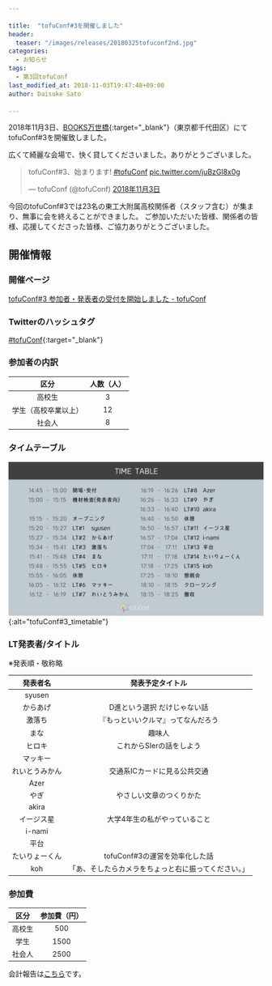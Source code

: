 ```yaml
---

title:  "tofuConf#3を開催しました"
header:
  teaser: "/images/releases/20180325tofuconf2nd.jpg"
categories: 
  - お知らせ
tags:
  - 第3回tofuConf
last_modified_at: 2018-11-03T19:47:48+09:00
author: Daisuke Sato

---
```


2018年11月3日、[BOOKS万世橋](http://www.books-manseibashi.com/){:target="_blank"}（東京都千代田区）にてtofuConf#3を開催致しました。


広くて綺麗な会場で、快く貸してくださいました。ありがとうございました。
<blockquote class="twitter-tweet" data-lang="ja"><p lang="ja" dir="ltr">tofuConf#3、始まります! <a href="https://twitter.com/hashtag/tofuConf?src=hash&amp;ref_src=twsrc%5Etfw">#tofuConf</a> <a href="https://t.co/juBzGl8x0g">pic.twitter.com/juBzGl8x0g</a></p>&mdash; tofuConf (@tofuConf) <a href="https://twitter.com/tofuConf/status/1058602586863849478?ref_src=twsrc%5Etfw">2018年11月3日</a></blockquote>
<script async src="https://platform.twitter.com/widgets.js" charset="utf-8"></script>


今回のtofuConf#3では23名の東工大附属高校関係者（スタッフ含む）が集まり、無事に会を終えることができました。
ご参加いただいた皆様、関係者の皆様、応援してくださった皆様、ご協力ありがとうございました。

## 開催情報

### 開催ページ

[tofuConf#3 参加者・発表者の受付を開始しました - tofuConf](https://tofuconf.club/2018-10-15/3rd-tofuconf-general.html)

### Twitterのハッシュタグ

[#tofuConf](https://twitter.com/hashtag/tofuConf){:target="_blank"}


### 参加者の内訳

| 区分 | 人数（人） |
|:----:|:----------:|
| 高校生 | 3 |
| 学生（高校卒業以上） | 12 |
| 社会人 | 8 |

### タイムテーブル

![](/images/timetable_tofuconf3rd.png){:alt="tofuConf#3_timetable"}


### LT発表者/タイトル

※発表順・敬称略

| 発表者名 | 発表予定タイトル |
|:--------:|:----------------------:|
| syusen |  |
| からあげ | D進という選択 だけじゃない話 |
| 激落ち | 『もっといいクルマ』ってなんだろう |
| まな | 趣味人 |
| ヒロキ | これからSIerの話をしよう |
| マッキー |  |
| れいとうみかん | 交通系ICカードに見る公共交通 |
| Azer |  |
| やぎ | やさしい文章のつくりかた |
| akira |  |
| イージス星 | 大学4年生の私がやっていること |
| i-nami |  |
| 平台 |  |
| たいりょーくん | tofuConf#3の運営を効率化した話 |
| koh | 「あ、そしたらカメラをちょっと右に振ってください。」 |


### 参加費

| 区分 | 参加費（円） |
|:----:|:------------:|
| 高校生 | 500 |
| 学生 | 1500 |
| 社会人 | 2500 |

会計報告は[こちら](/2018-11-03/financial-report.html)です。
